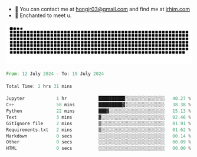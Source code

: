 - 📧 You can contact me at hongjr03@gmail.com and find me at [jrhim.com](https://jrhim.com/)
- 💜 Enchanted to meet u.

![snake_animation](https://raw.githubusercontent.com/hongjr03/hongjr03/output/github-contribution-grid-snake.svg)

<!--START_SECTION:waka-->

```rust
From: 12 July 2024 - To: 19 July 2024

Total Time: 2 hrs 31 mins

Jupyter            1 hr            ██████████░░░░░░░░░░░░░░░   40.27 %
C++                58 mins         █████████▓░░░░░░░░░░░░░░░   38.38 %
Python             22 mins         ███▓░░░░░░░░░░░░░░░░░░░░░   15.13 %
Text               3 mins          ▓░░░░░░░░░░░░░░░░░░░░░░░░   02.46 %
GitIgnore file     2 mins          ▒░░░░░░░░░░░░░░░░░░░░░░░░   01.91 %
Requirements.txt   2 mins          ▒░░░░░░░░░░░░░░░░░░░░░░░░   01.62 %
Markdown           0 secs          ░░░░░░░░░░░░░░░░░░░░░░░░░   00.14 %
Other              0 secs          ░░░░░░░░░░░░░░░░░░░░░░░░░   00.09 %
HTML               0 secs          ░░░░░░░░░░░░░░░░░░░░░░░░░   00.00 %
```

<!--END_SECTION:waka-->
